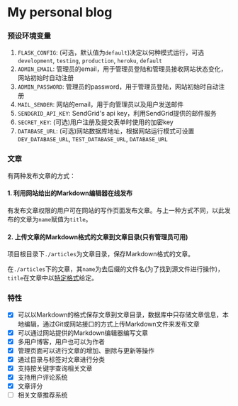 # My personal blog

### 预设环境变量

1. `FLASK_CONFIG`: (可选，默认值为`default`)决定以何种模式运行，可选`development`, `testing`, `production`, `heroku`, `default`
2. `ADMIN_EMAIL`: 管理员的email，用于管理员登陆和管理员接收网站状态变化，网站初始时自动注册
3. `ADMIN_PASSWORD`: 管理员的password，用于管理员登陆，网站初始时自动注册
4. `MAIL_SENDER`: 网站的email，用于向管理员以及用户发送邮件
5. `SENDGRID_API_KEY`: SendGrid's api key，利用SendGrid提供的邮件服务
6. `SECRET_KEY`: (可选)用户注册及提交表单时使用的加密key
7. `DATABASE_URL`: (可选)网站数据库地址，根据网站运行模式可设置`DEV_DATABASE_URL`, `TEST_DATABASE_URL`, `DATABASE_URL`

### 文章

有两种发布文章的方式：

#### 1. 利用网站给出的Markdown编辑器在线发布

有发布文章权限的用户可在网站的写作页面发布文章。与上一种方式不同，以此发布的文章为`name`赋值为`title`。

#### 2. 上传文章的Markdown格式的文章到文章目录(只有管理员可用)

项目根目录下`./articles`为文章目录，保存Markdown格式的文章。

在`./articles`下的文章，其`name`为去后缀的文件名(为了找到源文件进行操作)，`title`在文章中以[特定格式](https://hidden-island.herokuapp.com/write-article)给定。

### 特性

- [x] 可以以Markdown的格式保存文章到文章目录，数据库中只存储文章信息，本地编辑，通过Git或网站接口的方式上传Markdown文件来发布文章
- [x] 可以通过网站提供的Markdown编辑器编写文章
- [x] 多用户博客，用户也可以为作者
- [x] 管理页面可以进行文章的增加、删除与更新等操作
- [x] 通过目录与标签对文章进行分类
- [x] 支持按关键字查询相关文章
- [x] 支持用户评论系统
- [x] 文章评分
- [ ] 相关文章推荐系统
